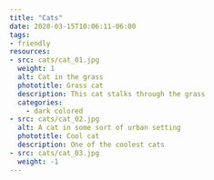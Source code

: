 ```yaml
---
title: "Cats"
date: 2020-03-15T10:06:11-06:00
tags:
- friendly
resources:
- src: cats/cat_01.jpg
  weight: 1
  alt: Cat in the grass
  phototitle: Grass cat
  description: This cat stalks through the grass
  categories:
    - dark colored
- src: cats/cat_02.jpg
  alt: A cat in some sort of urban setting
  phototitle: Cool cat
  description: One of the coolest cats
- src: cats/cat_03.jpg
  weight: -1
---
```


